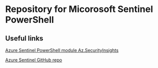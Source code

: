 # Repository for Micorosoft Sentinel PowerShell 

Useful links
--
[Azure Sentinel PowerShell module Az.SecurityInsights](https://www.powershellgallery.com/packages/Az.SecurityInsights/3.0.1)

[Azure Sentinel GitHub repo](https://github.com/Azure/Azure-Sentinel/tree/master/Tools/Az.SecurityInsights-Samples)
